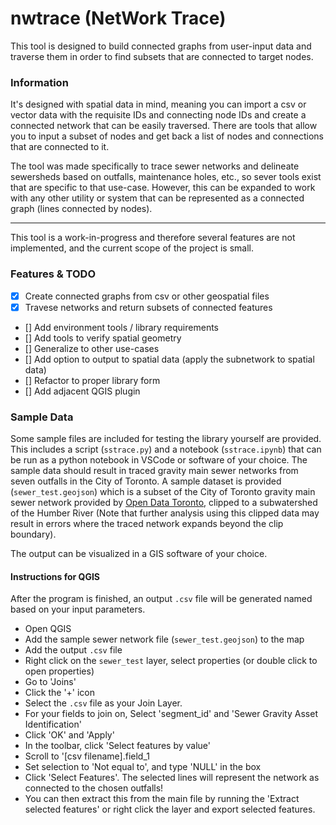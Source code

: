 # nwtrace (NetWork Trace)
This tool is designed to build connected graphs from user-input data and traverse them in order to find subsets that are connected to target nodes. 

### Information

It's designed with spatial data in mind, meaning you can import a csv or vector data with the requisite IDs and connecting node IDs and create a connected network that can be easily traversed. There are tools that allow you to input a subset of nodes and get back a list of nodes and connections that are connected to it.

The tool was made specifically to trace sewer networks and delineate sewersheds based on outfalls, maintenance holes, etc., so sever tools exist that are specific to that use-case. However, this can be expanded to work with any other utility or system that can be represented as a connected graph (lines connected by nodes).

---

This tool is a work-in-progress and therefore several features are not implemented, and the current scope of the project is small.

### Features & TODO
- [x] Create connected graphs from csv or other geospatial files
- [x] Travese networks and return subsets of connected features
- [] Add environment tools / library requirements
- [] Add tools to verify spatial geometry
- [] Generalize to other use-cases
- [] Add option to output to spatial data (apply the subnetwork to spatial data)
- [] Refactor to proper library form
- [] Add adjacent QGIS plugin


### Sample Data
Some sample files are included for testing the library yourself are provided. This includes a script (`sstrace.py`) and a notebook (`sstrace.ipynb`) that can be run as a python notebook in VSCode or software of your choice. The sample data should result in traced gravity main sewer networks from seven outfalls in the City of Toronto. A sample dataset is provided (`sewer_test.geojson`) which is a subset of the City of Toronto gravity main sewer network provided by [Open Data Toronto](https://open.toronto.ca/dataset/sewer-gravity-mains/), clipped to a subwatershed of the Humber River (Note that further analysis using this clipped data may result in errors where the traced network expands beyond the clip boundary).

The output can be visualized in a GIS software of your choice.

#### Instructions for QGIS

After the program is finished, an output `.csv` file will be generated named based on your input parameters.

- Open QGIS
- Add the sample sewer network file (`sewer_test.geojson`) to the map
- Add the output `.csv` file
- Right click on the `sewer_test` layer, select properties (or double click to open properties)
- Go to 'Joins'
- Click the '+' icon
- Select the `.csv` file as your Join Layer.
- For your fields to join on, Select 'segment_id' and 'Sewer Gravity Asset Identification'
- Click 'OK' and 'Apply'
- In the toolbar, click 'Select features by value'
- Scroll to '[csv filename].field_1
- Set selection to 'Not equal to', and type 'NULL' in the box
- Click 'Select Features'. The selected lines will represent the network as connected to the chosen outfalls!
- You can then extract this from the main file by running the 'Extract selected features' or right click the layer and export selected features.
